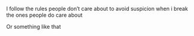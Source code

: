 I follow the rules people don’t care about to avoid suspicion when i break the ones people do care about

Or something like that